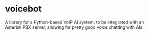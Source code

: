 # voicebot
A library for a Python-based VoIP AI system, to be integrated with an Asterisk PBX server, allowing for pretty good voice chatting with AIs.
